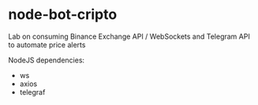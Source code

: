 # node-bot-cripto
Lab on consuming Binance Exchange API / WebSockets and Telegram API to automate price alerts

NodeJS dependencies:
- ws
- axios
- telegraf
